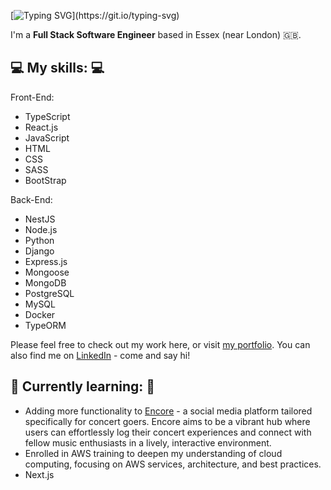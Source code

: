 [![Typing SVG](https://readme-typing-svg.demolab.com?font=Fira+Code&pause=1000&random=false&width=435&lines=Hey%2C+I'm+Tommy!)](https://git.io/typing-svg)

I'm a **Full Stack Software Engineer** based in Essex (near London) 🇬🇧.

## 💻 My skills: 💻

Front-End:

- TypeScript
- React.js
- JavaScript
- HTML
- CSS
- SASS
- BootStrap

Back-End:

- NestJS
- Node.js
- Python
- Django
- Express.js
- Mongoose
- MongoDB
- PostgreSQL
- MySQL
- Docker
- TypeORM
  
Please feel free to check out my work here, or visit [my portfolio](https://thomascroot.com). You can also find me on [LinkedIn](https://www.linkedin.com/in/thomas-croot) - come and say hi!

## 🌱 Currently learning: 🌱

- Adding more functionality to [Encore](https://encore-app.com) - a social media platform tailored specifically for concert goers. Encore aims to be a vibrant hub where users can effortlessly log their concert experiences and connect with fellow music enthusiasts in a lively, interactive environment.
- Enrolled in AWS training to deepen my understanding of cloud computing, focusing on AWS services, architecture, and best practices.
- Next.js
